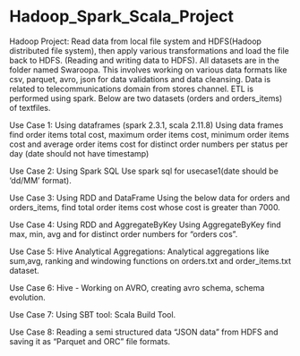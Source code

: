 # Hadoop_Spark_Scala_Project

Hadoop Project:
Read data from local file system and HDFS(Hadoop distributed file system), then apply various transformations and load the file back to HDFS. (Reading and writing data to HDFS). All datasets are in the folder named Swaroopa. This involves working on various data formats like csv, parquet, avro, json for data validations and data cleansing.
Data is related to telecommunications domain from stores channel. ETL is performed using spark. Below  are two datasets (orders and orders_items) of textfiles.

Use Case 1: Using dataframes (spark 2.3.1, scala 2.11.8)
Using data frames find order items total cost, maximum order items cost, minimum order items cost and average order items cost for distinct order numbers per status per day (date should not have timestamp)

Use Case 2: Using Spark SQL
Use spark sql for usecase1(date should be ‘dd/MM’ format). 

Use Case 3: Using RDD and DataFrame
Using the below data for orders and orders_items, find total order items cost whose cost is greater than 7000.

Use Case 4: Using RDD and AggregateByKey
Using AggregateByKey  find max, min, avg and for distinct order numbers for “orders cos”. 

Use Case 5: Hive Analytical Aggregations: 
Analytical aggregations like sum,avg, ranking and windowing functions on orders.txt and order_items.txt dataset.

Use Case 6: Hive - Working on AVRO, creating avro schema, schema evolution.

Use Case 7: Using SBT tool: Scala Build Tool.

Use Case 8: Reading a semi structured data “JSON data” from HDFS and saving it as “Parquet and ORC” file formats.
